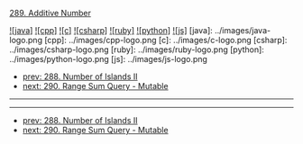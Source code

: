 [289. Additive Number](https://leetcode.com/problems/additive-number/)

[![java]](../java/289-additive-number.md)
[![cpp]](../cpp/289-additive-number.md)
[![c]](../c/289-additive-number.md)
[![csharp]](../csharp/289-additive-number.md)
[![ruby]](../ruby/289-additive-number.md)
[![python]](../python/289-additive-number.md)
[![js]](../js/289-additive-number.md)
[java]: ../images/java-logo.png
[cpp]: ../images/cpp-logo.png
[c]: ../images/c-logo.png
[csharp]: ../images/csharp-logo.png
[ruby]: ../images/ruby-logo.png
[python]: ../images/python-logo.png
[js]: ../images/js-logo.png

- [prev: 288. Number of Islands II](288-number-of-islands-ii.md)
- [next: 290. Range Sum Query - Mutable](290-range-sum-query-mutable.md)

---


---

- [prev: 288. Number of Islands II](288-number-of-islands-ii.md)
- [next: 290. Range Sum Query - Mutable](290-range-sum-query-mutable.md)
